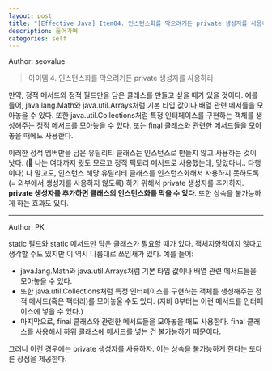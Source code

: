 ```yaml
---
layout: post
title: "[Effective Java] Item04. 인스턴스화를 막으려거든 private 생성자를 사용하라"
description: 들어가며
categories: self
---
```


Author: seovalue

> 아이템 4. 인스턴스화를 막으려거든 private 생성자를 사용하라

만약, 정적 메서드와 정적 필드만을 담은 클래스를 만들고 싶을 때가 있을 것이다. 예를 들어, java.lang.Math와 java.util.Arrays처럼 기본 타입 값이나 배열 관련 메서들을 모아놓을 수 있다. 또한 java.util.Collections처럼 특정 인터페이스를 구현하는 객체를 생성해주는 정적 메서드를 모아놓을 수 있다. 또는 final 클래스와 관련한 메서드들을 모아놓을 때에도 사용한다.

이러한 정적 멤버만을 담은 유틸리티 클래스는 인스턴스로 만들지 않고 사용하는 것이 낫다. (🤔 나는 여태까지 뭣도 모르고 정적 팩토리 메서드로 사용했는데, 맞았다니.. 다행이다) 나 말고도, 인스턴스 해당 유틸리티 클래스를 인스턴스화해서 사용하지 못하도록 (= 외부에서 생성자를 사용하지 않도록) 하기 위해서 private 생성자를 추가하자. **private 생성자를 추가하면 클래스의 인스턴스화를 막을 수 있다**. 또한 상속을 불가능하게 하는 효과도 있다.

-----

Author: PK

static 필드와 static 메서드만 담은 클래스가 필요할 때가 있다. 객체지향적이지 않다고 생각할 수도 있지만 이 역시 나름대로 쓰임새가 있다. 예를 들어:

- java.lang.Math와 java.util.Arrays처럼 기본 타입 값이나 배열 관련 메서드들을 모아놓을 수 있다.
- 또한 java.util.Collections처럼 특정 인터페이스를 구현하는 객체를 생성해주는 정적 메서드(혹은 팩터리)를 모아놓울 수도 있다. (자바 8부터는 이런 메서드를 인터페이스에 넣을 수 있다.)
- 마지막으로, final 클래스와 관련한 메서드들을 모아놓을 때도 사용한다. final 클래스를 사용해서 하위 클래스에 메서드를 넣는 건 불가능하기 때문이다.

그러니 이런 경우에는 private 생성자를 사용하자. 이는 상속을 불가능하게 한다는 또다른 장점을 제공한다.
